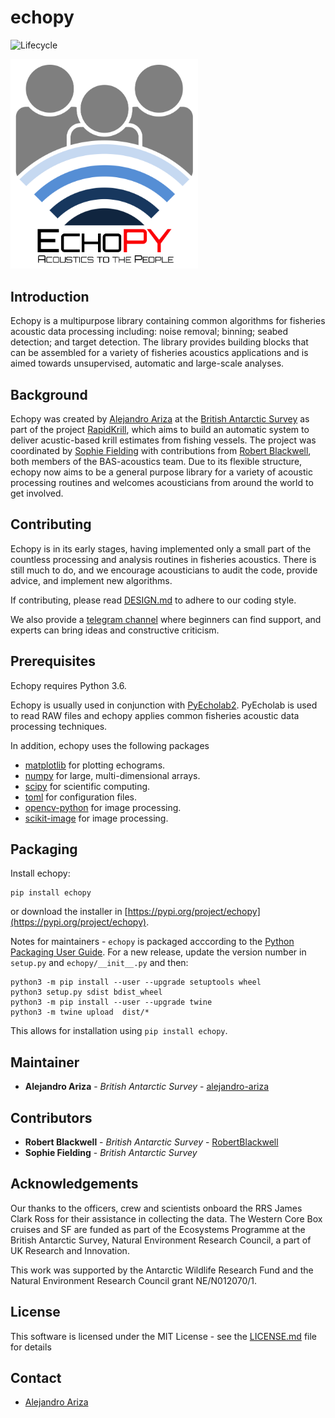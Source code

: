 # echopy

![Lifecycle](https://img.shields.io/badge/lifecycle-experimental-orange.svg)

<img src="logos/echopy_color.png" alt="Echopy logo" width="300"/>


## Introduction

Echopy is a multipurpose library containing common algorithms for
fisheries acoustic data processing including: noise removal; binning;
seabed detection; and target detection. The library provides building
blocks that can be assembled for a variety of fisheries acoustics
applications and is aimed towards unsupervised, automatic and large-scale analyses.

## Background

Echopy was created by [Alejandro Ariza](https://github.com/alejandro-ariza) at the [British Antarctic Survey](https://www.bas.ac.uk/) as part of the project [RapidKrill](https://www.bas.ac.uk/project/rapidkrill), which aims to build an automatic system to deliver acustic-based krill estimates from fishing vessels. The project was coordinated by [Sophie Fielding](https://www.bas.ac.uk/profile/sof/) with contributions from [Robert Blackwell](https://github.com/RobBlackwell), both members of the BAS-acoustics team. Due to its flexible structure,  echopy now aims to be a general purpose library for a variety of acoustic processing routines and welcomes acousticians from around the world to get involved.

## Contributing

Echopy is in its early stages, having implemented only a small part of the countless processing and analysis routines in fisheries acoustics. There is still much to do, and we encourage acousticians to audit the code, provide advice, and implement new algorithms.

If contributing, please read [DESIGN.md](DESIGN.md) to adhere to our coding style.

We also provide a [telegram channel](https://t.me/echopy_group) where beginners can find support, and experts can bring ideas and constructive criticism.

## Prerequisites

Echopy requires Python 3.6.

Echopy is usually used in conjunction with [PyEcholab2](https://github.com/CI-CMG/PyEcholab2). PyEcholab is used
to read RAW files and echopy applies common fisheries acoustic data processing techniques. 

In addition, echopy uses the following packages
* [matplotlib](https://matplotlib.org/) for plotting echograms.
* [numpy](http://www.numpy.org/) for large, multi-dimensional arrays.
* [scipy](https://www.scipy.org/) for scientific computing.
* [toml](https://pypi.org/project/toml/) for configuration files.
* [opencv-python](https://pypi.org/project/opencv-python/) for image processing.
* [scikit-image](https://scikit-image.org/) for image processing.

## Packaging

Install echopy:
```
pip install echopy
```
 or download the installer in [https://pypi.org/project/echopy](https://pypi.org/project/echopy).

Notes for maintainers - `echopy` is packaged acccording to the
[Python Packaging User Guide](https://packaging.python.org/tutorials/packaging-projects/). For
a new release, update the version number in `setup.py` and `echopy/__init__.py` and then:

```
python3 -m pip install --user --upgrade setuptools wheel
python3 setup.py sdist bdist_wheel
python3 -m pip install --user --upgrade twine
python3 -m twine upload  dist/*
```

This allows for installation using `pip install echopy`.

## Maintainer
* **Alejandro Ariza** - *British Antarctic Survey* - [alejandro-ariza](https://github.com/alejandro-ariza)

## Contributors
* **Robert Blackwell** - *British Antarctic Survey* - [RobertBlackwell](https://github.com/RobBlackwell)
* **Sophie Fielding** - *British Antarctic Survey* 

## Acknowledgements

Our thanks to the officers, crew and scientists onboard the RRS James
Clark Ross for their assistance in collecting the data. The Western
Core Box cruises and SF are funded as part of the Ecosystems Programme
at the British Antarctic Survey, Natural Environment Research Council,
a part of UK Research and Innovation.

This work was supported by the Antarctic Wildlife Research Fund and
the Natural Environment Research Council grant NE/N012070/1.

## License

This software is licensed under the MIT License - see the
[LICENSE.md](LICENSE.md) file for details

## Contact

* [Alejandro Ariza](mailto:aletea@bas.ac.uk)

